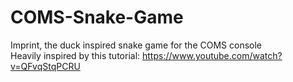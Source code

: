 ﻿# COMS-Snake-Game
Imprint, the duck inspired snake game for the COMS console \
Heavily inspired by this tutorial: https://www.youtube.com/watch?v=QFvqStqPCRU
